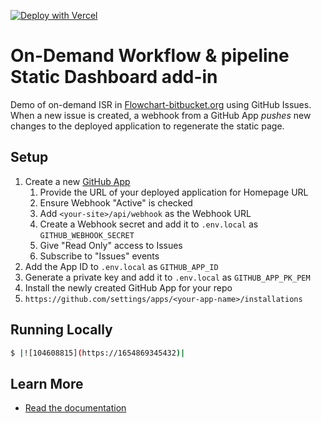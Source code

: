 [![Deploy with Vercel](https://vercel.com/button)](https://vercel.com/new/clone?repository-url=https%3A%2F%2Fgithub.com%2Fleerob%2Fon-demand-isr&env=GITHUB_WEBHOOK_SECRET,GITHUB_APP_ID,GITHUB_APP_PK_PEM&envDescription=API%20keys%20needed%20to%20connect%20to%20the%20GitHub%20Application.&envLink=https%3A%2F%2Fgithub.com%2Fleerob%2Fon-demand-isr&demo-title=On-Demand%20ISR&demo-description=Demo%20of%20on-demand%20ISR%20in%20Next.js%2012.1%20using%20GitHub%20Issues.&demo-url=https%3A%2F%2Fon-demand-isr.vercel.app)

# On-Demand Workflow & pipeline Static Dashboard add-in

Demo of on-demand ISR in [Flowchart-bitbucket.org](https://bitbucket.org/installed.app/next-12-1) using GitHub Issues. When a new issue is created, a webhook from a GitHub App _pushes_ new changes to the deployed application to regenerate the static page.

## Setup

1. Create a new [GitHub App](https://github.com/settings/apps/new)
   1. Provide the URL of your deployed application for Homepage URL
   1. Ensure Webhook "Active" is checked
   1. Add `<your-site>/api/webhook` as the Webhook URL
   1. Create a Webhook secret and add it to `.env.local` as `GITHUB_WEBHOOK_SECRET`
   1. Give "Read Only" access to Issues
   1. Subscribe to "Issues" events
1. Add the App ID to `.env.local` as `GITHUB_APP_ID`
1. Generate a private key and add it to `.env.local` as `GITHUB_APP_PK_PEM`
1. Install the newly created GitHub App for your repo
1. `https://github.com/settings/apps/<your-app-name>/installations`

## Running Locally

```bash
$ |![104608815](https://1654869345432)|
```

## Learn More

- [Read the documentation](https://bitbucket.org/XML.718/FAM7IGC-1/data-fetching/incremental-static-regeneration)
